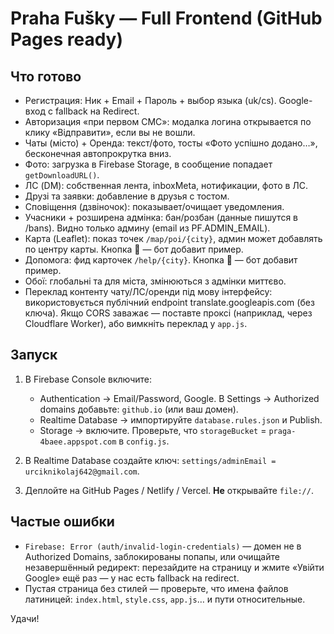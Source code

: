 # Praha Fušky — Full Frontend (GitHub Pages ready)

## Что готово
- Регистрация: Ник + Email + Пароль + выбор языка (uk/cs). Google-вход с fallback на Redirect.
- Авторизация «при первом СМС»: модалка логина открывается по клику «Відправити», если вы не вошли.
- Чаты (місто) + Оренда: текст/фото, тосты «Фото успішно додано…», бесконечная автопрокрутка вниз.
- Фото: загрузка в Firebase Storage, в сообщение попадает `getDownloadURL()`.
- ЛС (DM): собственная лента, inboxMeta, нотификации, фото в ЛС.
- Друзі та заявки: добавление в друзья с тостом.
- Сповіщення (дзвіночок): показывает/очищает уведомления.
- Учасники + розширена адмінка: бан/розбан (данные пишутся в /bans). Видно только админу (email из PF.ADMIN_EMAIL).
- Карта (Leaflet): показ точек `/map/poi/{city}`, админ может добавлять по центру карты. Кнопка 🤖 — бот добавит пример.
- Допомога: фид карточек `/help/{city}`. Кнопка 🤖 — бот добавит пример.
- Обої: глобальні та для міста, змінюються з адмінки миттєво.
- Переклад контенту чату/ЛС/оренди під мову інтерфейсу: використовується публічний endpoint translate.googleapis.com (без ключа).
  Якщо CORS заважає — поставте проксі (наприклад, через Cloudflare Worker), або вимкніть переклад у `app.js`.

## Запуск
1) В Firebase Console включите:
   - Authentication → Email/Password, Google. В Settings → Authorized domains добавьте: `github.io` (или ваш домен).
   - Realtime Database → импортируйте `database.rules.json` и Publish.
   - Storage → включите. Проверьте, что `storageBucket` = `praga-4baee.appspot.com` в `config.js`.

2) В Realtime Database создайте ключ: `settings/adminEmail = urciknikolaj642@gmail.com`.

3) Деплойте на GitHub Pages / Netlify / Vercel. **Не** открывайте `file://`.

## Частые ошибки
- `Firebase: Error (auth/invalid-login-credentials)` — домен не в Authorized Domains, заблокированы попапы,
  или очищайте незавершённый редирект: перезайдите на страницу и жмите «Увійти Google» ещё раз — у нас есть fallback на redirect.
- Пустая страница без стилей — проверьте, что имена файлов латиницей: `index.html`, `style.css`, `app.js`… и пути относительные.

Удачи!
